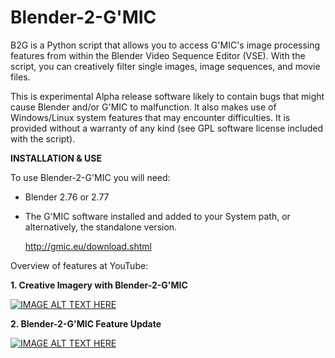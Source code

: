 # Blender-2-G'MIC

B2G is a Python script that allows you to access G'MIC's image processing features from within the Blender Video Sequence Editor (VSE). With the script, you can creatively filter single images, image sequences, and movie files.

This is experimental Alpha release software likely to contain bugs that might cause Blender and/or G'MIC to malfunction. It also makes use of Windows/Linux system features that may encounter difficulties. It is provided without a warranty of any kind (see GPL software license included with the script).

**INSTALLATION & USE**

To use Blender-2-G'MIC you will need:

*  Blender 2.76 or 2.77
*  The G'MIC software installed and added to your System path, or alternatively, the standalone version.       

      http://gmic.eu/download.shtml







Overview of features at YouTube:

**1. Creative Imagery with Blender-2-G'MIC**

[![IMAGE ALT TEXT HERE](https://img.youtube.com/vi/4Q78OPmbn3o/0.jpg)](https://www.youtube.com/watch?v=4Q78OPmbn3o)


**2. Blender-2-G'MIC Feature Update**

[![IMAGE ALT TEXT HERE](https://img.youtube.com/vi/p1twxAsLb6o/0.jpg)](https://www.youtube.com/watch?v=p1twxAsLb6o)


